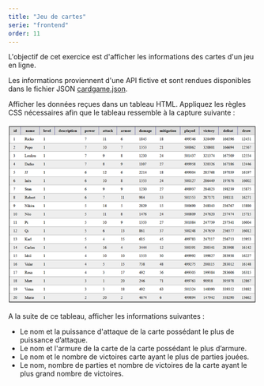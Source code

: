 ```yaml
---
title: "Jeu de cartes"
serie: "frontend"
order: 11
--- 
```


L'objectif de cet exercice est d'afficher les informations des cartes d'un jeu en ligne.

Les informations proviennent d'une API fictive et sont rendues disponibles dans le fichier JSON [cardgame.json](cardgame.json).

Afficher les données reçues dans un tableau HTML. Appliquez les règles CSS nécessaires afin que le tableau ressemble à la capture suivante : 

![cardgame](cardgame.png)


A la suite de ce tableau, afficher les informations suivantes :
- Le nom et la puissance d'attaque de la carte possédant le plus de puissance d’attaque.
- Le nom et l'armure de la carte de la carte possédant le plus d’armure.
- Le nom et le nombre de victoires carte ayant le plus de parties jouées.
- Le nom, nombre de parties et nombre de victoires de la carte ayant le plus grand nombre de victoires.
